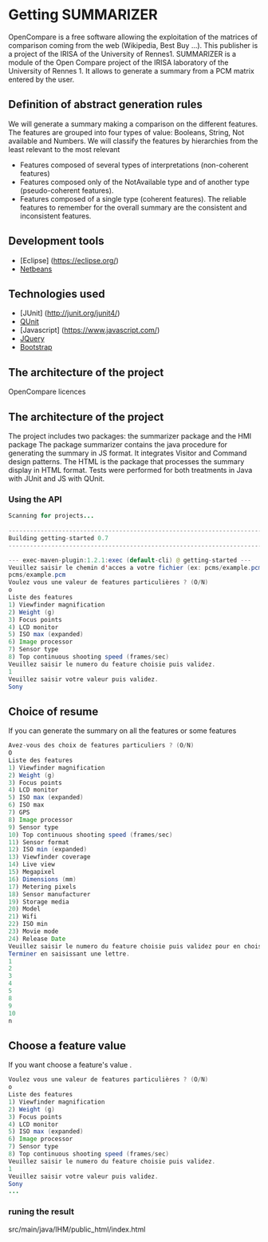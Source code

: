 # Getting SUMMARIZER

OpenCompare is a free software allowing the exploitation of the matrices of comparison coming from the web (Wikipedia, Best Buy ...).  This publisher is a project of the IRISA of the University of Rennes1.
SUMMARIZER is a module of the Open Compare project of the IRISA laboratory of the University of Rennes 1. It allows to generate a summary from a PCM matrix entered by the user.

## Definition of abstract generation rules
We will generate a summary making a comparison on the different features.  The features are grouped into four types of value:  Booleans, String, Not available and Numbers.
We will classify the features by hierarchies from the least relevant to the most relevant
-	Features composed of several types of interpretations (non-coherent features)
-	Features composed only of the NotAvailable type and of another type (pseudo-coherent features).
-	Features composed of a single type (coherent features).
The reliable features to remember for the overall summary are the consistent and inconsistent features.

## Development tools

* [Eclipse] (https://eclipse.org/)
* [Netbeans](http://netbeans.org/)

## Technologies used
* [JUnit] (http://junit.org/junit4/)
* [QUnit](https://qunitjs.com/)
* [Javascript] (https://www.javascript.com/)
* [JQuery](https://jquery.com/)
* [Bootstrap](http://getbootstrap.com/)

## The architecture of the project
OpenCompare licences
## The architecture of the project
The project includes two packages: the summarizer package and the HMI package
The package summarizer contains the java procedure for generating the summary in JS format.  It integrates Visitor and Command design patterns.
The HTML is the package that processes the summary display in HTML format.
Tests were performed for both treatments in Java with JUnit and JS with QUnit.

### Using the API
```java
Scanning for projects...
                                                                        
------------------------------------------------------------------------
Building getting-started 0.7
------------------------------------------------------------------------

--- exec-maven-plugin:1.2.1:exec (default-cli) @ getting-started ---
Veuillez saisir le chemin d'acces a votre fichier (ex: pcms/example.pcm) : 
pcms/example.pcm
Voulez vous une valeur de features particulières ? (O/N) 
o
Liste des features
1) Viewfinder magnification
2) Weight (g)
3) Focus points
4) LCD monitor
5) ISO max (expanded)
6) Image processor
7) Sensor type
8) Top continuous shooting speed (frames/sec)
Veuillez saisir le numero du feature choisie puis validez.
1
Veuillez saisir votre valeur puis validez.
Sony
```


## Choice of resume
If you can generate the summary on all the features or some features

```java
Avez-vous des choix de features particuliers ? (O/N) 
O
Liste des features
1) Viewfinder magnification
2) Weight (g)
3) Focus points
4) LCD monitor
5) ISO max (expanded)
6) ISO max
7) GPS
8) Image processor
9) Sensor type
10) Top continuous shooting speed (frames/sec)
11) Sensor format
12) ISO min (expanded)
13) Viewfinder coverage
14) Live view
15) Megapixel
16) Dimensions (mm)
17) Metering pixels
18) Sensor manufacturer
19) Storage media
20) Model
21) Wifi
22) ISO min
23) Movie mode
24) Release Date
Veuillez saisir le numero du feature choisie puis validez pour en choisir un autre.
Terminer en saisissant une lettre.
1
2
3
4
5
8
9
10
n
```

## Choose a feature value

If you want choose a feature's value .

```java
Voulez vous une valeur de features particulières ? (O/N) 
o
Liste des features
1) Viewfinder magnification
2) Weight (g)
3) Focus points
4) LCD monitor
5) ISO max (expanded)
6) Image processor
7) Sensor type
8) Top continuous shooting speed (frames/sec)
Veuillez saisir le numero du feature choisie puis validez.
1
Veuillez saisir votre valeur puis validez.
Sony
...
```
### runing the result
src/main/java/IHM/public_html/index.html


